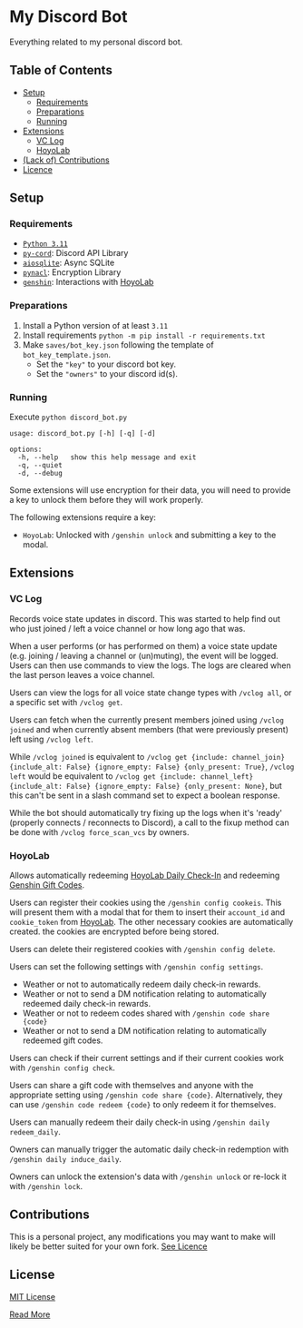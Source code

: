 # My Discord Bot
Everything related to my personal discord bot.

## Table of Contents
* [Setup](#setup)
    * [Requirements](#requirements)
    * [Preparations](#preparations)
    * [Running](#running)
* [Extensions](#extensions)
    * [VC Log](#vc-log)
    * [HoyoLab](#hoyolab)
* [(Lack of) Contributions](#contributions)
* [Licence](#license)

## Setup
### Requirements
- [`Python 3.11`](https://www.python.org/)
- [`py-cord`](https://pypi.org/project/py-cord/): Discord API Library
- [`aiosqlite`](https://pypi.org/project/aiosqlite/): Async SQLite
- [`pynacl`](https://pypi.org/project/aiosqlite/): Encryption Library
- [`genshin`](https://pypi.org/project/genshin/): Interactions with [HoyoLab](https://www.hoyolab.com/)

### Preparations
1. Install a Python version of at least `3.11`
2. Install requirements
   `python -m pip install -r requirements.txt`
3. Make `saves/bot_key.json` following the template of `bot_key_template.json`.
    - Set the `"key"` to your discord bot key.
    - Set the `"owners"` to your discord id(s).

### Running
Execute `python discord_bot.py`

```
usage: discord_bot.py [-h] [-q] [-d]

options:
  -h, --help   show this help message and exit
  -q, --quiet
  -d, --debug
```

Some extensions will use encryption for their data, you will need to provide a key to unlock them before they will work properly.

The following extensions require a key:
- `HoyoLab`: Unlocked with `/genshin unlock` and submitting a key to the modal.

## Extensions
### VC Log
Records voice state updates in discord.
This was started to help find out who just joined / left a voice channel or how long ago that was.

When a user performs (or has performed on them) a voice state update (e.g. joining / leaving a channel or (un)muting),
the event will be logged. Users can then use commands to view the logs.
The logs are cleared when the last person leaves a voice channel.

Users can view the logs for all voice state change types with `/vclog all`, or a specific set with `/vclog get`.

Users can fetch when the currently present members joined using `/vclog joined` 
and when currently absent members (that were previously present) left using `/vclog left`.

While `/vclog joined` is equivalent to 
`/vclog get {include: channel_join} {include_alt: False} {ignore_empty: False} {only_present: True}`,
`/vclog left` would be equivalent to 
`/vclog get {include: channel_left} {include_alt: False} {ignore_empty: False} {only_present: None}`,
but this can't be sent in a slash command set to expect a boolean response.

While the bot should automatically try fixing up the logs when it's 'ready' (properly connects / reconnects to Discord),
a call to the fixup method can be done with `/vclog force_scan_vcs` by owners.

### HoyoLab
Allows automatically redeeming [HoyoLab Daily Check-In](https://genshin-impact.fandom.com/wiki/HoYoLAB_Community_Daily_Check-In) and redeeming [Genshin Gift Codes](https://genshin.hoyoverse.com/en/gift).

Users can register their cookies using the `/genshin config cookeis`.
This will present them with a modal that for them to insert their `account_id` and `cookie_token` from [HoyoLab](https://www.hoyolab.com/).
The other necessary cookies are automatically created.
the cookies are encrypted before being stored.

Users can delete their registered cookies with `/genshin config delete`.

Users can set the following settings with `/genshin config settings`.

- Weather or not to automatically redeem daily check-in rewards.
- Weather or not to send a DM notification relating to automatically redeemed daily check-in rewards.
- Weather or not to redeem codes shared with `/genshin code share {code}`
- Weather or not to send a DM notification relating to automatically redeemed gift codes.

Users can check if their current settings and if their current cookies work with `/genshin config check`.

Users can share a gift code with themselves and anyone with the appropriate setting using `/genshin code share {code}`.
Alternatively, they can use `/genshin code redeem {code}` to only redeem it for themselves.

Users can manually redeem their daily check-in using `/genshin daily redeem_daily`.

Owners can manually trigger the automatic daily check-in redemption with `/genshin daily induce_daily`.

Owners can unlock the extension's data with `/genshin unlock` or re-lock it with `/genshin lock`.

## Contributions
This is a personal project, any modifications you may want to make will likely be better suited for your own fork.
[See Licence](#license)

## License
[MIT License](LICENSE)

[Read More](https://choosealicense.com/licenses/mit/#)

